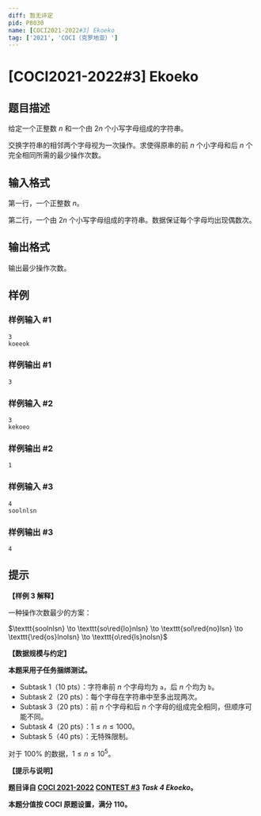 ```yaml
---
diff: 暂无评定
pid: P8030
name: [COCI2021-2022#3] Ekoeko
tag: ['2021', 'COCI（克罗地亚）']
---
```

# [COCI2021-2022#3] Ekoeko
## 题目描述

给定一个正整数 $n$ 和一个由 $2n$ 个小写字母组成的字符串。

交换字符串的相邻两个字母视为一次操作。求使得原串的前 $n$ 个小字母和后 $n$ 个完全相同所需的最少操作次数。
## 输入格式

第一行，一个正整数 $n$。

第二行，一个由 $2n$ 个小写字母组成的字符串。数据保证每个字母均出现偶数次。
## 输出格式

输出最少操作次数。
## 样例

### 样例输入 #1
```
3
koeeok
```
### 样例输出 #1
```
3
```
### 样例输入 #2
```
3
kekoeo
```
### 样例输出 #2
```
1
```
### 样例输入 #3
```
4
soolnlsn
```
### 样例输出 #3
```
4
```
## 提示

**【样例 3 解释】**

一种操作次数最少的方案：

$\texttt{soolnlsn} \to \texttt{so\red{lo}nlsn} \to \texttt{sol\red{no}lsn} \to \texttt{\red{os}lnolsn} \to \texttt{o\red{ls}nolsn}$

**【数据规模与约定】**

**本题采用子任务捆绑测试。**

- Subtask 1（10 pts）：字符串前 $n$ 个字母均为 $\texttt a$，后 $n$ 个均为 $\texttt b$。
- Subtask 2（20 pts）：每个字母在字符串中至多出现两次。
- Subtask 3（20 pts）：前 $n$ 个字母和后 $n$ 个字母的组成完全相同，但顺序可能不同。
- Subtask 4（20 pts）：$1 \le n \le 1000$。
- Subtask 5（40 pts）：无特殊限制。

对于 $100\%$ 的数据，$1 \le n \le 10^5$。

**【提示与说明】**

**题目译自 [COCI 2021-2022](https://hsin.hr/coci/) [CONTEST #3](https://hsin.hr/coci/contest3_tasks.pdf) _Task 4 Ekoeko_。**

**本题分值按 COCI 原题设置，满分 $110$。**

